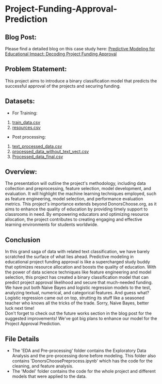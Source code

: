 # Project-Funding-Approval-Prediction

## Blog Post:
Please find a detailed blog on this case study here: [Predictive Modeling for Educational Impact: Decoding Project Funding Approval](https://medium.com/@swayamdash123/predictive-modeling-for-educational-impact-decoding-project-funding-approval-422dde11cc9c)

## Problem Statement:
This project aims to introduce a binary classification model that predicts the successful approval of the projects and securing funding.

## Datasets:
- For Training:
1. [train_data.csv](https://drive.google.com/file/d/1RM63bj-cKBvpXXl78qZlSDqM3Bj7LS0n/view?usp=sharing)
2. [resources.csv](https://drive.google.com/file/d/1RappNJbcUEEwY-CFiYg9qo9K6SDsU7G1/view?usp=sharing)

- Post processing:
1. [text_processed_data.csv](https://drive.google.com/file/d/1ndhHdeGrXHNP11xEDdCVgex4nOsugC5X/view?usp=sharing)
2. [processed_data_without_text_vect.csv](https://drive.google.com/file/d/176i-n7aMT37Fh72VYflKWF4OJzO3ooCt/view?usp=sharing)
3. [Processed_data_final.csv](https://drive.google.com/file/d/10To6Mx-iymlnfBjyGYJq3s5GPhz4KjeP/view?usp=sharing)


## Overview:
The presentation will outline the project's methodology, including data collection and preprocessing, feature selection, model development, and evaluation. It will highlight the machine learning techniques employed, such as feature engineering, model selection, and performance evaluation metrics. This project's importance extends beyond DonorsChoose.org, as it aims to enhance the quality of education by providing timely support to classrooms in need. By empowering educators and optimizing resource allocation, the project contributes to creating engaging and effective learning environments for students worldwide.

## Conclusion
In this grand saga of data with related text classification, we have barely scratched the surface of what lies ahead. Predictive modeling in educational project funding approval is like a supercharged study buddy that optimizes resource allocation and boosts the quality of education. With the power of data science techniques like feature engineering and model selection, this project has created a binary classification model that can predict project approval likelihood and secure that much-needed funding. <br>
We have put both Naive Bayes and logistic regression models to the test, analyzing textual, numerical, and categorical features. And guess what? Logistic regression came out on top, strutting its stuff like a seasoned teacher who knows all the tricks of the trade. Sorry, Naive Bayes, better luck next time! <br>
Don't forget to check out the future works section in the blog post for the suggested improvements! We've got big plans to enhance our model for the Project Approval Prediction.

## File Details

- The 'EDA and Pre-processing' folder contains the Exploratory Data Analysis and the pre-processing done before modeling. This folder also contains 'DonorsChoosePreprocess.ipynb' which has the code for the cleaning, and feature analysis.
- The 'Model' folder contains the code for the whole project and different models that were applied to the data.


